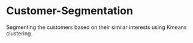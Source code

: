 # Customer-Segmentation
Segmenting the customers based on their similar interests using Kmeans clustering
